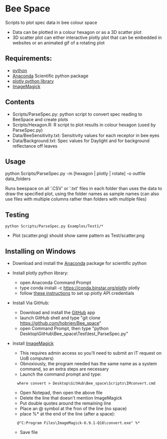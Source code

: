 # Bee Space
Scripts to plot spec data in bee colour space

* Data can be plotted in a colour hexagon or as a 3D scatter plot
* 3D scatter plot can either interactive plotly plot that can be embedded in websites
  or an animated gif of a rotating plot
  
Requirements:
------------

- [python](https://www.python.org)
- [Anaconda](http://continuum.io/downloads) Scientific python package
- [plotly python library](https://plot.ly/python/)
- [ImageMagick](http://www.imagemagick.org/script/index.php)

Contents
--------
- Scripts/ParseSpec.py: python script to convert spec reading to BeeSpace and create plots
- Scripts/Hexagon.R: R script to plot results in colour hexagon (used by ParseSpec.py)
- Data/BeeSensitivity.txt: Sensitivity values for each receptor in bee eyes
- Data/Background.txt: Spec values for Daylight and for background reflectance off leaves

Usage
-----
python Scripts/ParseSpec.py -m [hexagon | plotly | rotate] -o outfile data_folders

Runs beespace on all '.CSV' or '.txt' files in each folder than uses the data to draw the 
specified plot, using the folder names as sample names (can also use files with multiple
columns rather than folders with multiple files)

Testing
-------
```python Scripts/ParseSpec.py Examples/Test1/*```

- Plot (scatter.png) should show same pattern as Test/scatter.png

Installing on Windows
---------------------
- Download and install the [Anaconda](http://continuum.io/downloads) package for scientific python
- Install plotly python library:
  - open Anaconda Command Prompt
  - type conda install -c https://conda.binstar.org/plotly plotly
  - follow [these instructions](https://plot.ly/python/getting-started/) to set up plotly API credentials
  
- Install Via GitHub:
  - Download and install the [GitHub](https://windows.github.com/) app
  - launch GitHub shell and type "git clone https://github.com/hobrien/Bee_space"
  - open Command Prompt, then type "python Desktop\GitHub\Bee_space\Test\test_ParseSpec.py"
  
- Install [ImageMagick](www.imagemagick.org) 
  - This requires admin access so you'll need to submit an IT request on UoB computers)
  - Obnoxiously, the program needed has the same name as a system command, so an extra steps are necessary
  - Launch the command prompt and type:
  ```
    where convert > Desktop\GitHub\Bee_space\Scripts\IMconvert.cmd
  ```  
  - Open Notepad, then open the above file
  - Delete the line that doesn't mention ImageMagick
  - Put double quotes around the remaining line
  - Place an @ symbol at the fron of the line (no space)
  - place %* at the end of the line (after a space):
  ```
    @"C:Program Files\ImageMagick-6.9.1-Q16\convert.exe" %*
  ```
  - Save file
  
   
    
